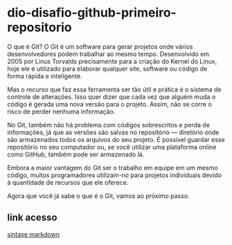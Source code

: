 # dio-disafio-github-primeiro-repositorio
O que é Git?
O Git é um software para gerar projetos onde vários desenvolvedores podem trabalhar ao mesmo tempo. Desenvolvido em 2005 por Linus Torvalds precisamente para a criação do Kernel do Linux, hoje ele é utilizado para elaborar qualquer site, software ou código de forma rápida e inteligente.

Mas o recurso que faz essa ferramenta ser tão útil e prática é o sistema de controle de alterações. Isso quer dizer que cada vez que alguém muda o código é gerada uma nova versão para o projeto. Assim, não se corre o risco de perder nenhuma informação.

No Git, também não há problema com códigos sobrescritos e perda de informações, já que as versões são salvas no repositório — diretório onde são armazenados todos os arquivos do seu projeto. É possível guardar esse repositório no seu computador ou, se você utilizar uma plataforma online como GitHub, também pode ser armazenado lá.

Embora a maior vantagem do Git ser o trabalho em equipe em um mesmo código, muitos programadores utilizam-no para projetos individuais devido à quantidade de recursos que ele oferece.

Agora que você já sabe o que é o Git, vamos ao próximo passo.
## link acesso
[sintaxe markdown](https://github.com/jandersonfroes/dio-disafio-github-primeiro-repositorio.git)

